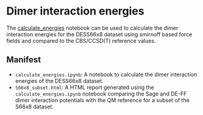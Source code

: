 # Dimer interaction energies

The [calculate_energies](calculate_energies.ipynb) notebook can be used to calculate the dimer interaction energies for the DESS66x8 dataset using smirnoff based force fields and compared to the CBS/CCSD(T) reference values.

## Manifest

- `calculate_energies.ipynb`: A notebook to calculate the dimer interaction energies of the DESS66x8 dataset.
- `S66x8_subset.html`: A HTML report generated using the `calculate_energies.ipynb` notebook comparing the Sage and DE-FF dimer interaction potentials with the QM reference for a subset of the S66x8 dataset. 
